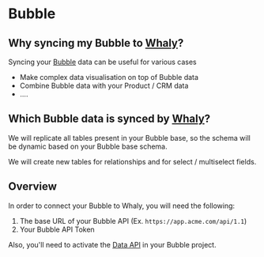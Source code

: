 # Bubble

## **Why syncing my Bubble to** [**Whaly**](https://whaly.io)**?**

Syncing your [Bubble](https://bubble.io/) data can be useful for various cases

* Make complex data visualisation on top of Bubble data
* Combine Bubble data with your Product / CRM data
* ....

## Which Bubble data is synced by [Whaly](https://whaly.io)?

We will replicate all tables present in your Bubble base, so the schema will be dynamic based on your Bubble base schema.

We will create new tables for relationships and for select / multiselect fields.

## **Overview**

In order to connect your Bubble to Whaly, you will need the following:

1. The base URL of your Bubble API (Ex. `https://app.acme.com/api/1.1`)
2. Your Bubble API Token

Also, you'll need to activate the [Data API](https://manual.bubble.io/core-resources/api/data-api) in your Bubble project.
